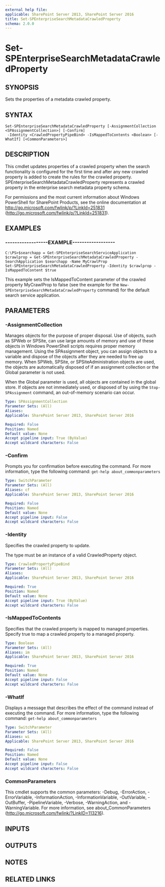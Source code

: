 ```yaml
---
external help file: 
applicable: SharePoint Server 2013, SharePoint Server 2016
title: Set-SPEnterpriseSearchMetadataCrawledProperty
schema: 2.0.0
---
```


# Set-SPEnterpriseSearchMetadataCrawledProperty

## SYNOPSIS
Sets the properties of a metadata crawled property.


## SYNTAX

```
Set-SPEnterpriseSearchMetadataCrawledProperty [-AssignmentCollection <SPAssignmentCollection>] [-Confirm]
 -Identity <CrawledPropertyPipeBind> -IsMappedToContents <Boolean> [-WhatIf] [<CommonParameters>]
```

## DESCRIPTION
This cmdlet updates properties of a crawled property when the search functionality is configured for the first time and after any new crawled property is added to create the rules for the crawled property.
SPEnterpriseSearchMetadataCrawledProperty represents a crawled property in the enterprise search metadata property schema.

For permissions and the most current information about Windows PowerShell for SharePoint Products, see the online documentation at http://go.microsoft.com/fwlink/p/?LinkId=251831 (http://go.microsoft.com/fwlink/p/?LinkId=251831).


## EXAMPLES

### ------------------EXAMPLE------------------
```
C:\PS>$searchapp = Get-SPEnterpriseSearchServiceApplication
$crawlprop = Get-SPEnterpriseSearchMetadataCrawledProperty -SearchApplication $searchapp -Name MyCrawlProp
Set-SPEnterpriseSearchMetadataCrawledProperty -Identity $crawlprop -IsMappedToContent $true
```

This example sets the IsMappedToContent parameter of the crawled property MyCrawlProp to false (see the example for the `New-SPEnterpriseSearchMetadataCrawledProperty` command) for the default search service application.


## PARAMETERS

### -AssignmentCollection
Manages objects for the purpose of proper disposal.
Use of objects, such as SPWeb or SPSite, can use large amounts of memory and use of these objects in Windows PowerShell scripts requires proper memory management.
Using the SPAssignment object, you can assign objects to a variable and dispose of the objects after they are needed to free up memory.
When SPWeb, SPSite, or SPSiteAdministration objects are used, the objects are automatically disposed of if an assignment collection or the Global parameter is not used.

When the Global parameter is used, all objects are contained in the global store.
If objects are not immediately used, or disposed of by using the `Stop-SPAssignment` command, an out-of-memory scenario can occur.


```yaml
Type: SPAssignmentCollection
Parameter Sets: (All)
Aliases: 
Applicable: SharePoint Server 2013, SharePoint Server 2016

Required: False
Position: Named
Default value: None
Accept pipeline input: True (ByValue)
Accept wildcard characters: False
```

### -Confirm
Prompts you for confirmation before executing the command.
For more information, type the following command: `get-help about_commonparameters`


```yaml
Type: SwitchParameter
Parameter Sets: (All)
Aliases: cf
Applicable: SharePoint Server 2013, SharePoint Server 2016

Required: False
Position: Named
Default value: None
Accept pipeline input: False
Accept wildcard characters: False
```

### -Identity
Specifies the crawled property to update.

The type must be an instance of a valid CrawledProperty object.


```yaml
Type: CrawledPropertyPipeBind
Parameter Sets: (All)
Aliases: 
Applicable: SharePoint Server 2013, SharePoint Server 2016

Required: True
Position: Named
Default value: None
Accept pipeline input: True (ByValue)
Accept wildcard characters: False
```

### -IsMappedToContents
Specifies that the crawled property is mapped to managed properties.
Specify true to map a crawled property to a managed property.


```yaml
Type: Boolean
Parameter Sets: (All)
Aliases: im
Applicable: SharePoint Server 2013, SharePoint Server 2016

Required: True
Position: Named
Default value: None
Accept pipeline input: False
Accept wildcard characters: False
```

### -WhatIf
Displays a message that describes the effect of the command instead of executing the command.
For more information, type the following command: `get-help about_commonparameters`


```yaml
Type: SwitchParameter
Parameter Sets: (All)
Aliases: wi
Applicable: SharePoint Server 2013, SharePoint Server 2016

Required: False
Position: Named
Default value: None
Accept pipeline input: False
Accept wildcard characters: False
```

### CommonParameters
This cmdlet supports the common parameters: -Debug, -ErrorAction, -ErrorVariable, -InformationAction, -InformationVariable, -OutVariable, -OutBuffer, -PipelineVariable, -Verbose, -WarningAction, and -WarningVariable. For more information, see about_CommonParameters (http://go.microsoft.com/fwlink/?LinkID=113216).

## INPUTS

## OUTPUTS

## NOTES

## RELATED LINKS
